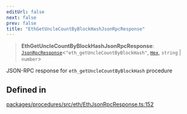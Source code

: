 ```yaml
---
editUrl: false
next: false
prev: false
title: "EthGetUncleCountByBlockHashJsonRpcResponse"
---
```


> **EthGetUncleCountByBlockHashJsonRpcResponse**: [`JsonRpcResponse`](/reference/tevm/jsonrpc/type-aliases/jsonrpcresponse/)\<`"eth_getUncleCountByBlockHash"`, [`Hex`](/reference/tevm/utils/type-aliases/hex/), `string` \| `number`\>

JSON-RPC response for `eth_getUncleCountByBlockHash` procedure

## Defined in

[packages/procedures/src/eth/EthJsonRpcResponse.ts:152](https://github.com/evmts/tevm-monorepo/blob/main/packages/procedures/src/eth/EthJsonRpcResponse.ts#L152)
